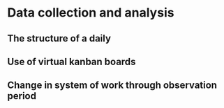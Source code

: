 
# Data collection and analysis

## The structure of a daily

## Use of virtual kanban boards

## Change in system of work through observation period
